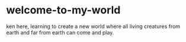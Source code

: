 # welcome-to-my-world
ken here, learning to create a new world where all living creatures from earth and far from earth can come and play.
